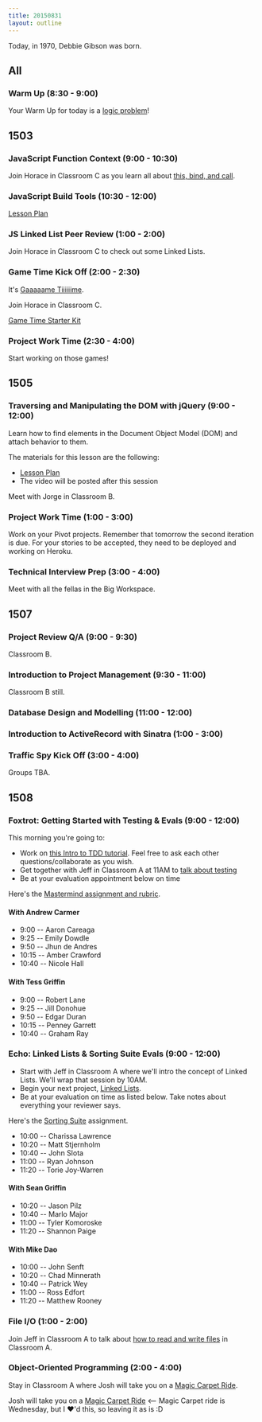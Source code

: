 ```yaml
---
title: 20150831
layout: outline
---
```


Today, in 1970, Debbie Gibson was born.

## All

### Warm Up (8:30 - 9:00)

Your Warm Up for today is a [logic problem](https://dl.dropboxusercontent.com/u/505445/lsat_blog_-_preptest_50.pdf)!


## 1503

### JavaScript Function Context (9:00 - 10:30)

Join Horace in Classroom C as you learn all about [this, bind, and call](https://github.com/turingschool/lesson_plans/blob/master/ruby_04-apis_and_scalability/javascript_function_contexts_this_bind_and_call.markdown).

### JavaScript Build Tools (10:30 - 12:00)

[Lesson Plan](https://github.com/turingschool/lesson_plans/blob/master/ruby_04-apis_and_scalability/javascript-build-tools.markdown)

### JS Linked List Peer Review (1:00 - 2:00)

Join Horace in Classroom C to check out some Linked Lists.

### Game Time Kick Off (2:00 - 2:30)

It's [Gaaaaame Tiiiiiime](https://github.com/turingschool/lesson_plans/blob/master/ruby_04-apis_and_scalability/gametime_project.markdown).

Join Horace in Classroom C.

[Game Time Starter Kit](https://github.com/turingschool-examples/game-time-starter-kit)

### Project Work Time (2:30 - 4:00)

Start working on those games!

## 1505

### Traversing and Manipulating the DOM with jQuery (9:00 - 12:00)

Learn how to find elements in the Document Object Model (DOM) and attach behavior to them.

The materials for this lesson are the following:

* [Lesson Plan](https://github.com/turingschool/lesson_plans/blob/master/ruby_03-professional_rails_applications/jquery_dom_traversal_and_manipulation.md)
* The video will be posted after this session

Meet with Jorge in Classroom B.

### Project Work Time (1:00 - 3:00)

Work on your Pivot projects. Remember that tomorrow the second iteration is due. For your stories to be accepted, they need to be deployed and working on Heroku.

### Technical Interview Prep (3:00 - 4:00)

Meet with all the fellas in the Big Workspace.

## 1507

### Project Review Q/A (9:00 - 9:30)

Classroom B.

### Introduction to Project Management (9:30 - 11:00)

Classroom B still.

### Database Design and Modelling (11:00 - 12:00)

### Introduction to ActiveRecord with Sinatra (1:00 - 3:00)

### Traffic Spy Kick Off (3:00 - 4:00)

Groups TBA.


## 1508

### Foxtrot: Getting Started with Testing & Evals (9:00 - 12:00)

This morning you're going to:

* Work on [this Intro to TDD tutorial](http://tutorials.jumpstartlab.com/topics/testing/intro-to-tdd.html). Feel free to ask each other questions/collaborate as you wish.
* Get together with Jeff in Classroom A at 11AM to [talk about testing](https://github.com/turingschool/lesson_plans/blob/master/ruby_01-object_oriented_programming_with_ruby/how_testing_works.markdown)
* Be at your evaluation appointment below on time

Here's the [Mastermind assignment and rubric](https://github.com/turingschool/curriculum/blob/master/source/projects/mastermind.markdown).

#### With Andrew Carmer

* 9:00 -- Aaron Careaga
* 9:25 -- Emily Dowdle
* 9:50 -- Jhun de Andres
* 10:15 -- Amber Crawford
* 10:40 -- Nicole Hall

#### With Tess Griffin

* 9:00 -- Robert Lane
* 9:25 -- Jill Donohue
* 9:50 -- Edgar Duran
* 10:15 -- Penney Garrett
* 10:40 -- Graham Ray

### Echo: Linked Lists & Sorting Suite Evals (9:00 - 12:00)

* Start with Jeff in Classroom A where we'll intro the concept of
Linked Lists. We'll wrap that session by 10AM.
* Begin your next project, [Linked Lists](https://github.com/turingschool/curriculum/blob/master/source/projects/linked_lists.markdown).
* Be at your evaluation on time as listed below. Take notes about everything your reviewer says.

Here's the [Sorting Suite](https://github.com/turingschool/sorting-suite) assignment.

* 10:00 -- Charissa Lawrence
* 10:20 -- Matt Stjernholm
* 10:40 -- John Slota
* 11:00 -- Ryan Johnson
* 11:20 -- Torie Joy-Warren

#### With Sean Griffin

* 10:20 -- Jason Pilz
* 10:40 -- Marlo Major
* 11:00 -- Tyler Komoroske
* 11:20 -- Shannon Paige

#### With Mike Dao

* 10:00 -- John Senft
* 10:20 -- Chad Minnerath
* 10:40 -- Patrick Wey
* 11:00 -- Ross Edfort
* 11:20 -- Matthew Rooney

### File I/O (1:00 - 2:00)

Join Jeff in Classroom A to talk about [how to read and write files](https://github.com/turingschool/lesson_plans/blob/master/ruby_01-object_oriented_programming_with_ruby/file_io_and_csvs.markdown) in Classroom A.

### Object-Oriented Programming (2:00 - 4:00)

Stay in Classroom A where Josh will take you on a [Magic Carpet Ride](https://www.youtube.com/watch?v=RVir8VfIiBg).

Josh will take you on a [Magic Carpet Ride](https://www.youtube.com/watch?v=RVir8VfIiBg) <-- Magic Carpet ride is Wednesday, but I ♥️'d this, so leaving it as is :D
